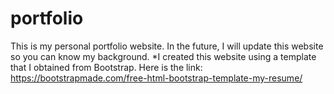 # portfolio
This is my personal portfolio website. In the future, I will update this website so you can know my background. *I created this website using a template that I obtained from Bootstrap. Here is the link: https://bootstrapmade.com/free-html-bootstrap-template-my-resume/
